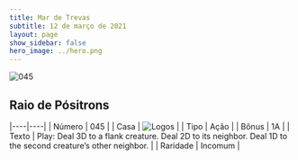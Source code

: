 ```yaml
---
title: Mar de Trevas
subtitle: 12 de março de 2021
layout: page
show_sidebar: false
hero_image: ../hero.png
---
```


![045](https://cdn.keyforgegame.com/media/card_front/pt/496_045_9RQFX349V37W_pt.png)

## Raio de Pósitrons

|----|----|
| Número | 045 |
| Casa | ![Logos](https://archonarcana.com/images/thumb/c/ce/Logos.png/22px-Logos.png "Logos") |
| Tipo | Ação |
| Bônus | 1A |
| Texto | Play: Deal 3D to a flank creature. Deal 2D to its neighbor. Deal 1D to the second creature’s other neighbor. |
| Raridade | Incomum |
